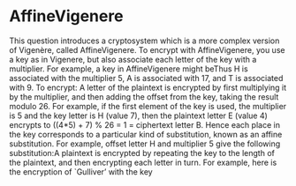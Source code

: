 # AffineVigenere
This question introduces a cryptosystem which is a more complex version of Vigenère, called AffineVigenere. To encrypt with AffineVigenere, you use a key as in Vigenere, but also associate each letter of the key with a multiplier. For example, a key in AffineVigenere might beThus H is associated with the multiplier 5, A is associated with 17, and T is associated with
9. To encrypt: A letter of the plaintext is encrypted by first multiplying it by the multiplier, and then adding the offset from the key, taking the result modulo 26. For example, if the first element of the key is used, the multiplier is 5 and the key letter is H (value 7), then the plaintext letter E (value 4) encrypts to ((4*5) + 7) % 26 = 1 = ciphertext letter B.
Hence each place in the key corresponds to a particular kind of substitution, known as an affine substitution. For example, offset letter H and multiplier 5 give the following substitution:A plaintext is encrypted by repeating the key to the length of the plaintext, and then encrypting each letter in turn. For example, here is the encryption of `Gulliver’ with the key
